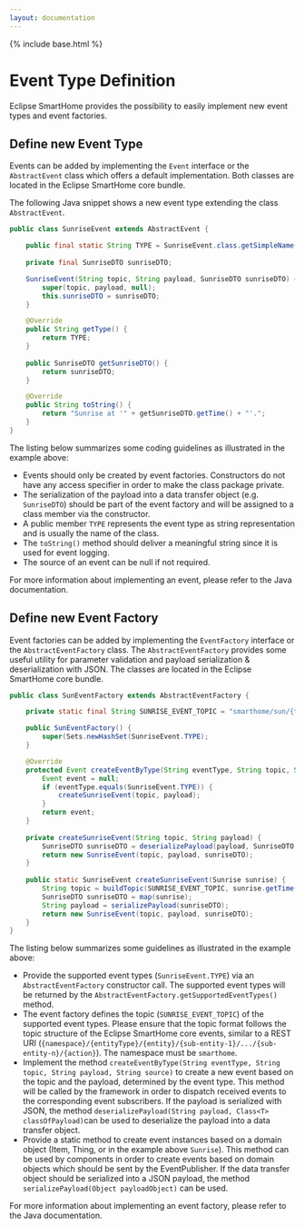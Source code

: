 ```yaml
---
layout: documentation
---
```


{% include base.html %}

# Event Type Definition

Eclipse SmartHome provides the possibility to easily implement new event types and event factories. 

## Define new Event Type

Events can be added by implementing the `Event` interface or the `AbstractEvent` class which offers a default implementation. Both classes are located in the Eclipse SmartHome core bundle. 

The following Java snippet shows a new event type extending the class `AbstractEvent`.

```java
public class SunriseEvent extends AbstractEvent {

    public final static String TYPE = SunriseEvent.class.getSimpleName();
    
    private final SunriseDTO sunriseDTO;

    SunriseEvent(String topic, String payload, SunriseDTO sunriseDTO) {
        super(topic, payload, null);
        this.sunriseDTO = sunriseDTO;
    }

    @Override
    public String getType() {
        return TYPE;
    }
    
    public SunriseDTO getSunriseDTO() {
        return sunriseDTO;
    }

    @Override
    public String toString() {
        return "Sunrise at '" + getSunriseDTO.getTime() + "'.";
    }
}
```

The listing below summarizes some coding guidelines as illustrated in the example above:
- Events should only be created by event factories. Constructors do not have any access specifier in order to make the class package private.
- The serialization of the payload into a data transfer object (e.g. `SunriseDTO`) should be part of the event factory and will be assigned to a class member via the constructor. 
- A public member `TYPE` represents the event type as string representation and is usually the name of the class.
- The `toString()` method should deliver a meaningful string since it is used for event logging.
- The source of an event can be null if not required.

For more information about implementing an event, please refer to the Java documentation.

## Define new Event Factory
Event factories can be added by implementing the `EventFactory` interface or the `AbstractEventFactory` class. The `AbstractEventFactory` provides some useful utility for parameter validation and payload serialization & deserialization with JSON. The classes are located in the Eclipse SmartHome core bundle.

```java 
public class SunEventFactory extends AbstractEventFactory {

    private static final String SUNRISE_EVENT_TOPIC = "smarthome/sun/{time}/sunrise";

    public SunEventFactory() {
        super(Sets.newHashSet(SunriseEvent.TYPE);
    }

    @Override
    protected Event createEventByType(String eventType, String topic, String payload, String source) throws Exception {
        Event event = null;
        if (eventType.equals(SunriseEvent.TYPE)) {
			createSunriseEvent(topic, payload);
        } 
        return event;
    }
    
    private createSunriseEvent(String topic, String payload) {
    	SunriseDTO sunriseDTO = deserializePayload(payload, SunriseDTO.class);
        return new SunriseEvent(topic, payload, sunriseDTO);
    }
    
    public static SunriseEvent createSunriseEvent(Sunrise sunrise) {
        String topic = buildTopic(SUNRISE_EVENT_TOPIC, sunrise.getTime());
        SunriseDTO sunriseDTO = map(sunrise);
        String payload = serializePayload(sunriseDTO);
        return new SunriseEvent(topic, payload, sunriseDTO);
    }
}
```
The listing below summarizes some guidelines as illustrated in the example above:

- Provide the supported event types (`SunriseEvent.TYPE`) via an `AbstractEventFactory` constructor call. The supported event types will be returned by the `AbstractEventFactory.getSupportedEventTypes()` method. 
- The event factory defines the topic (`SUNRISE_EVENT_TOPIC`) of the supported event types. Please ensure that the topic format follows the topic structure of the Eclipse SmartHome core events, similar to a REST URI (`{namespace}/{entityType}/{entity}/{sub-entity-1}/.../{sub-entity-n}/{action}`). The namespace must be `smarthome`.
- Implement the method `createEventByType(String eventType, String topic, String payload, String source)` to create a new event based on the topic and the payload, determined by the event type. This method will be called by the framework in order to dispatch received events to the corresponding event subscribers. If the payload is serialized with JSON, the method `deserializePayload(String payload, Class<T> classOfPayload)`can be used to deserialize the payload into a data transfer object. 
- Provide a static method to create event instances based on a  domain object (Item, Thing, or in the example above `Sunrise`).  This method can be used by components in order to create events based on domain objects which should be sent by the EventPublisher. If the data transfer object should be serialized into a JSON payload, the method `serializePayload(Object payloadObject)` can be used. 

For more information about implementing an event factory, please refer to the Java documentation.